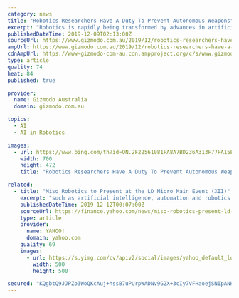 ```yaml
---
category: news
title: "Robotics Researchers Have A Duty To Prevent Autonomous Weapons"
excerpt: "Robotics is rapidly being transformed by advances in artificial intelligence. And the benefits are widespread: We are seeing safer vehicles with the ability to automatically brake in an emergency, robotic arms transforming factory lines that were once offshored and new robots that can do everything from shop for groceries to deliver ..."
publishedDateTime: 2019-12-09T02:13:00Z
sourceUrl: https://www.gizmodo.com.au/2019/12/robotics-researchers-have-a-duty-to-prevent-autonomous-weapons/
ampUrl: https://www.gizmodo.com.au/2019/12/robotics-researchers-have-a-duty-to-prevent-autonomous-weapons/amp
cdnAmpUrl: https://www-gizmodo-com-au.cdn.ampproject.org/c/s/www.gizmodo.com.au/2019/12/robotics-researchers-have-a-duty-to-prevent-autonomous-weapons/amp
type: article
quality: 74
heat: 84
published: true

provider:
  name: Gizmodo Australia
  domain: gizmodo.com.au

topics:
  - AI
  - AI in Robotics

images:
  - url: https://www.bing.com/th?id=ON.2F22561081FA8A7BD236A313F77FA15E
    width: 700
    height: 472
    title: "Robotics Researchers Have A Duty To Prevent Autonomous Weapons"

related:
  - title: "Miso Robotics to Present at the LD Micro Main Event (XII)"
    excerpt: "such as artificial intelligence, automation and robotics. Equity crowdfunding allows startups and private companies to raise money through the investment of relatively small amounts from a large ..."
    publishedDateTime: 2019-12-12T00:07:00Z
    sourceUrl: https://finance.yahoo.com/news/miso-robotics-present-ld-micro-193400109.html
    type: article
    provider:
      name: YAHOO!
      domain: yahoo.com
    quality: 69
    images:
      - url: https://s.yimg.com/cv/apiv2/social/images/yahoo_default_logo.png
        width: 500
        height: 500

secured: "KQgbtQ9JJPZo3WoQKcAuj+hssB7uPUrpWADNv9G2X+3cIy7VFHaoejSNIpANHIgvV1Yb5jFcD3gUcbCEI3rFugrGDEg+sunvwZYcoO84t+Xvz4xqCUw2h3hAHCr3J01tzJ6YDi424bv1wLd/VoHToQ3uvu/HLTna4JUinP0IlRoURvx71O6uRvz+MbWFa8zjx03cWdIjuzs/DXX56NYIzKwX/kHtonARY/Y3GFSRL8Lu24kzjh5G3/Re/MMLOpvYutiK+kQqTq4a93HCvIfIPQ==;GnpNrxoqHDonu2ruYHZs6Q=="
---
```


